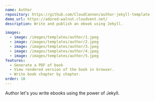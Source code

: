 ```yaml
---
name: Author
repository: https://github.com/CloudCannon/author-jekyll-template
demo_url: https://adored-walnut.cloudvent.net/
description: Write and publish an ebook using Jekyll.

images:
  - image: /images/templates/author/1.jpeg
  - image: /images/templates/author/2.jpeg
  - image: /images/templates/author/3.jpeg
  - image: /images/templates/author/4.jpeg
  - image: /images/templates/author/5.jpeg
features:
  - Generate a PDF of book
  - View rendered version of the book in browser.
  - Write book chapter by chapter.
order: 10
---
```


Author let's you write ebooks using the power of Jekyll.